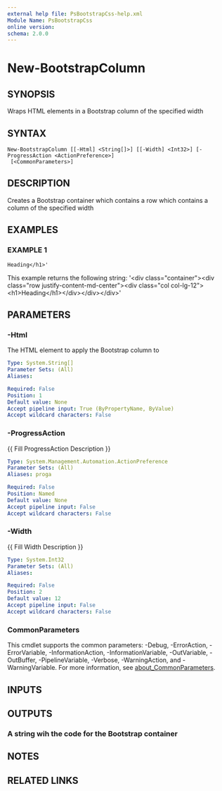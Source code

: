 ```yaml
---
external help file: PsBootstrapCss-help.xml
Module Name: PsBootstrapCss
online version:
schema: 2.0.0
---
```


# New-BootstrapColumn

## SYNOPSIS
Wraps HTML elements in a Bootstrap column of the specified width

## SYNTAX

```
New-BootstrapColumn [[-Html] <String[]>] [[-Width] <Int32>] [-ProgressAction <ActionPreference>]
 [<CommonParameters>]
```

## DESCRIPTION
Creates a Bootstrap container which contains a row which contains a column of the specified width

## EXAMPLES

### EXAMPLE 1
```
Heading</h1>'
```

This example returns the following string:
'\<div class="container"\>\<div class="row justify-content-md-center"\>\<div class="col col-lg-12"\>\<h1\>Heading\</h1\>\</div\>\</div\>\</div\>'

## PARAMETERS

### -Html
The HTML element to apply the Bootstrap column to

```yaml
Type: System.String[]
Parameter Sets: (All)
Aliases:

Required: False
Position: 1
Default value: None
Accept pipeline input: True (ByPropertyName, ByValue)
Accept wildcard characters: False
```

### -ProgressAction
{{ Fill ProgressAction Description }}

```yaml
Type: System.Management.Automation.ActionPreference
Parameter Sets: (All)
Aliases: proga

Required: False
Position: Named
Default value: None
Accept pipeline input: False
Accept wildcard characters: False
```

### -Width
{{ Fill Width Description }}

```yaml
Type: System.Int32
Parameter Sets: (All)
Aliases:

Required: False
Position: 2
Default value: 12
Accept pipeline input: False
Accept wildcard characters: False
```

### CommonParameters
This cmdlet supports the common parameters: -Debug, -ErrorAction, -ErrorVariable, -InformationAction, -InformationVariable, -OutVariable, -OutBuffer, -PipelineVariable, -Verbose, -WarningAction, and -WarningVariable. For more information, see [about_CommonParameters](http://go.microsoft.com/fwlink/?LinkID=113216).

## INPUTS

## OUTPUTS

### A string wih the code for the Bootstrap container
## NOTES

## RELATED LINKS
